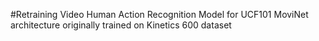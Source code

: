 #Retraining Video Human Action Recognition Model for UCF101
MoviNet architecture originally trained on Kinetics 600 dataset
